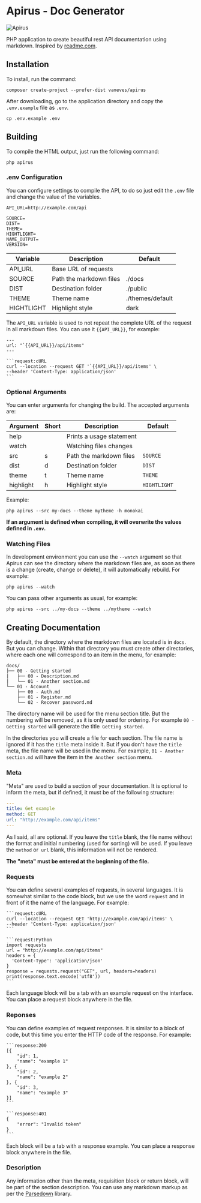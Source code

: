 # Apirus - Doc Generator

![Apirus](https://user-images.githubusercontent.com/146581/82272220-50305680-9950-11ea-92d5-38cbe914d98f.png)

PHP application to create beautiful rest API documentation using markdown. Inspired by [readme.com](https://readme.com/).

## Installation

To install, run the command:

```
composer create-project --prefer-dist vaneves/apirus
```

After downloading, go to the application directory and copy the `.env.example` file as `.env`.

```
cp .env.example .env
```

## Building

To compile the HTML output, just run the following command:

```
php apirus
```

### .env Configuration

You can configure settings to compile the API, to do so just edit the `.env` file and change the value of the variables.

```
API_URL=http://example.com/api

SOURCE=
DIST=
THEME=
HIGHTLIGHT=
NAME_OUTPUT=
VERSION=
```

| Variable   | Description             | Default          |
|------------|-------------------------|------------------|
| API_URL    | Base URL of requests    |                  |
| SOURCE     | Path the markdown files | ./docs           |
| DIST       | Destination folder      | ./public         |
| THEME      | Theme name              | ./themes/default |
| HIGHTLIGHT | Highlight style         | dark             |

The `API_URL` variable is used to not repeat the complete URL of the request in all markdown files. You can use it `{{API_URL}}`, for example:

````
---
url: "`{{API_URL}}/api/items"
---

```request:cURL
curl --location --request GET '`{{API_URL}}/api/items' \
--header 'Content-Type: application/json' 
```
````

### Optional Arguments

You can enter arguments for changing the build. The accepted arguments are:

| Argument  | Short | Description              | Default      |
|-----------|-------|--------------------------|--------------|
| help      |       | Prints a usage statement |              |
| watch     |       | Watching files changes   |              |
| src       | s     | Path the markdown files  | `SOURCE`     |
| dist      | d     | Destination folder       | `DIST`       |
| theme     | t     | Theme name               | `THEME`      |
| highlight | h     | Highlight style          | `HIGHTLIGHT` |

Example:

```
php apirus --src my-docs --theme mytheme -h monokai
```

**If an argument is defined when compiling, it will overwrite the values defined in `.env`.**

### Watching Files

In development environment you can use the `--watch` argument so that Apirus can see the directory where the markdown files are, as soon as there is a change (create, change or delete), it will automatically rebuild. For example:

```
php apirus --watch
```

You can pass other arguments as usual, for example:

```
php apirus --src ../my-docs --theme ../mytheme --watch
```

## Creating Documentation

By default, the directory where the markdown files are located is in `docs`. But you can change. Within that directory you must create other directories, where each one will correspond to an item in the menu, for example:

```
docs/
├── 00 - Getting started
|   ├── 00 - Description.md
|   └── 01 - Another section.md
└── 01 - Account
    ├── 00 - Auth.md
    ├── 01 - Register.md
    └── 02 - Recover password.md
```

The directory name will be used for the menu section title. But the numbering will be removed, as it is only used for ordering. For example `00 - Getting started` will generate the title` Getting started`.

In the directories you will create a file for each section. The file name is ignored if it has the `title` meta inside it. But if you don't have the `title` meta, the file name will be used in the menu. For example, `01 - Another section.md` will have the item in the` Another section` menu.

### Meta

"Meta" are used to build a section of your documentation. It is optional to inform the meta, but if defined, it must be of the following structure:

```yaml
---
title: Get example
method: GET
url: "http://example.com/api/items"
---
```

As I said, all are optional. If you leave the `title` blank, the file name without the format and initial numbering (used for sorting) will be used. If you leave the `method` or` url` blank, this information will not be rendered.

**The "meta" must be entered at the beginning of the file.**

### Requests

You can define several examples of requests, in several languages. It is somewhat similar to the code block, but we use the word `request` and in front of it the name of the language. For example:

````
```request:cURL
curl --location --request GET 'http://example.com/api/items' \
--header 'Content-Type: application/json' 
```
````

````
```request:Python
import requests
url = "http://example.com/api/items"
headers = {
  'Content-Type': 'application/json'
}
response = requests.request("GET", url, headers=headers)
print(response.text.encode('utf8'))
```
````

Each language block will be a tab with an example request on the interface. You can place a request block anywhere in the file.

### Reponses

You can define examples of request responses. It is similar to a block of code, but this time you enter the HTTP code of the response. For example:

````
```response:200
[{
    "id": 1,
    "name": "example 1"
}, {
    "id": 2,
    "name": "example 2"
}, {
    "id": 3,
    "name": "example 3"
}]
```
````

````
```response:401
{
	"error": "Invalid token"
}
```
````

Each block will be a tab with a response example. You can place a response block anywhere in the file.

### Description

Any information other than the meta, requisition block or return block, will be part of the section description. You can use any markdown markup as per the [Parsedown](https://github.com/erusev/parsedown) library.